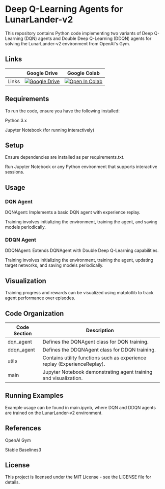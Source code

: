 # Deep Q-Learning Agents for LunarLander-v2
This repository contains Python code implementing two variants of Deep Q-Learning (DQN) agents and Double Deep Q-Learning (DDQN) agents for solving the LunarLander-v2 environment from OpenAI's Gym.

## Links

||Google Drive|Google Colab|
|---|---|---|
| Links | [![Google Drive](https://img.shields.io/badge/Google%20Drive-4285F4?style=for-the-badge&logo=googledrive&logoColor=white)](https://drive.google.com/drive/folders/122ktFJsEMgr6dS13uLBJi71pPwEAff7y?usp=drive_link) | [![Open In Colab](https://colab.research.google.com/assets/colab-badge.svg)](https://colab.research.google.com/drive/10YpyxZRWM0dNsG6oDS-4DXFkcZPIFC9I?usp=sharing) |

## Requirements
To run the code, ensure you have the following installed:

Python 3.x

Jupyter Notebook (for running interactively)

## Setup

Ensure dependencies are installed as per requirements.txt.

Run Jupyter Notebook or any Python environment that supports interactive sessions.

## Usage
### DQN Agent
DQNAgent: Implements a basic DQN agent with experience replay.

Training involves initializing the environment, training the agent, and saving models periodically.
### DDQN Agent
DDQNAgent: Extends DQNAgent with Double Deep Q-Learning capabilities.

Training involves initializing the environment, training the agent, updating target networks, and saving models periodically.
## Visualization
Training progress and rewards can be visualized using matplotlib to track agent performance over episodes.
## Code Organization

| Code Section | Description |
|---|---|
| dqn_agent | Defines the DQNAgent class for DQN training. |
| ddqn_agent | Defines the DDQNAgent class for DDQN training. |
| utils | Contains utility functions such as experience replay (ExperienceReplay). |
| main | Jupyter Notebook demonstrating agent training and visualization. |

## Running Examples
Example usage can be found in main.ipynb, where DQN and DDQN agents are trained on the LunarLander-v2 environment.

## References
OpenAI Gym

Stable Baselines3

## License

This project is licensed under the MIT License - see the LICENSE file for details.
